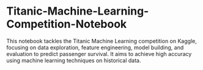 # Titanic-Machine-Learning-Competition-Notebook
This notebook tackles the Titanic Machine Learning competition on Kaggle, focusing on data exploration, feature engineering, model building, and evaluation to predict passenger survival. It aims to achieve high accuracy using machine learning techniques on historical data.
